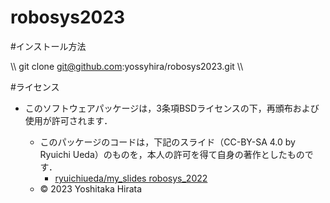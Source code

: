 # robosys2023
#インストール方法

\\\\
git clone git@github.com:yossyhira/robosys2023.git
\\\\

#ライセンス
* このソフトウェアパッケージは，3条項BSDライセンスの下，再頒布および使用が許可されます．
  
  * このパッケージのコードは，下記のスライド（CC-BY-SA 4.0 by Ryuichi Ueda）のものを，本人の許可を得て自身の著作としたものです．
      * [ryuichiueda/my_slides robosys_2022](https://github.com/ryuichiueda/my_slides/tree/master/robosys_2022)
  * © 2023 Yoshitaka Hirata
